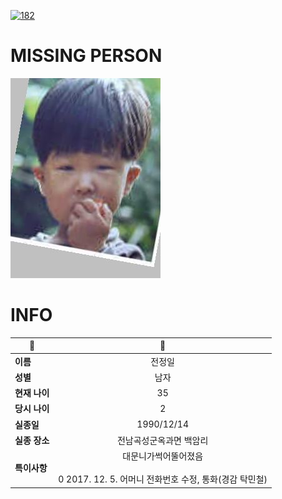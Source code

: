 [![182](https://img.shields.io/badge/%EC%8B%A4%EC%A2%85%EC%8B%A0%EA%B3%A0%EB%8A%94%20%EA%B5%AD%EB%B2%88%EC%97%86%EC%9D%B4-182-blue)](http://safe182.go.kr/index.do)

# MISSING PERSON

<img src="./missing_person.jpg">

# INFO

|🔑|💎|
|--|:--:|
|**이름**|전정일|
|**성별**|남자|
|**현재 나이**|35|
|**당시 나이**|2|
|**실종일**|1990/12/14|
|**실종 장소**|전남곡성군옥과면 백암리|
|**특이사항**|대문니가썩어뚤어졌음</br></br>0 2017. 12. 5. 어머니 전화번호 수정, 통화(경감 탁민철)|
